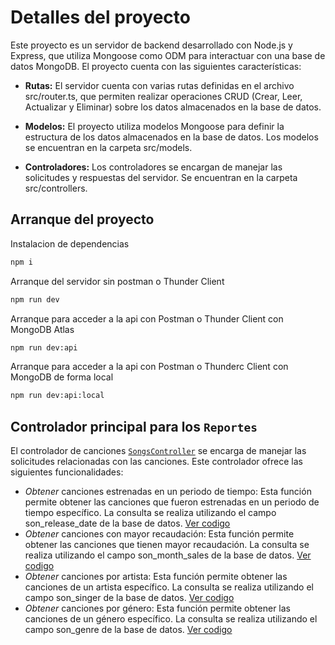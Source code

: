 # Detalles del proyecto
Este proyecto es un servidor de backend desarrollado con Node.js y Express, que utiliza Mongoose como ODM para interactuar con una base de datos MongoDB. El proyecto cuenta con las siguientes características:

* **Rutas:** El servidor cuenta con varias rutas definidas en el archivo src/router.ts, que permiten realizar operaciones CRUD (Crear, Leer, Actualizar y Eliminar) sobre los datos almacenados en la base de datos.

* **Modelos:** El proyecto utiliza modelos Mongoose para definir la estructura de los datos almacenados en la base de datos. Los modelos se encuentran en la carpeta src/models.

* **Controladores:** Los controladores se encargan de manejar las solicitudes y respuestas del servidor. Se encuentran en la carpeta src/controllers.

## Arranque del proyecto
Instalacion de dependencias

```bash
npm i
```

Arranque del servidor sin postman o Thunder Client

```bash
npm run dev
```

Arranque para acceder a la api con Postman o Thunder Client con MongoDB Atlas

```bash
npm run dev:api
```

Arranque para acceder a la api con Postman o Thunderc Client con MongoDB de forma local

```bash
npm run dev:api:local
```

## Controlador principal para los ``Reportes``
El controlador de canciones [``SongsController``](https://github.com/Jonnathan23/Proyect_bd_songs/blob/main/src/controllers/Songs.controller.ts) se encarga de manejar las solicitudes relacionadas con las canciones. Este controlador ofrece las siguientes funcionalidades:

* *Obtener* canciones estrenadas en un periodo de tiempo: Esta función permite obtener las canciones que fueron estrenadas en un periodo de tiempo específico. La consulta se realiza utilizando el campo son_release_date de la base de datos. [Ver codigo](https://github.com/Jonnathan23/Proyect_bd_songs/blob/main/src/controllers/Songs.controller.ts#L48)
* *Obtener* canciones con mayor recaudación: Esta función permite obtener las canciones que tienen mayor recaudación. La consulta se realiza utilizando el campo son_month_sales de la base de datos. [Ver codigo](https://github.com/Jonnathan23/Proyect_bd_songs/blob/main/src/controllers/Songs.controller.ts#L100)
* *Obtener* canciones por artista: Esta función permite obtener las canciones de un artista específico. La consulta se realiza utilizando el campo son_singer de la base de datos. [Ver codigo](https://github.com/Jonnathan23/Proyect_bd_songs/blob/main/src/controllers/Songs.controller.ts#L83)
* *Obtener* canciones por género: Esta función permite obtener las canciones de un género específico. La consulta se realiza utilizando el campo son_genre de la base de datos. [Ver codigo](https://github.com/Jonnathan23/Proyect_bd_songs/blob/main/src/controllers/Songs.controller.ts#L31)
